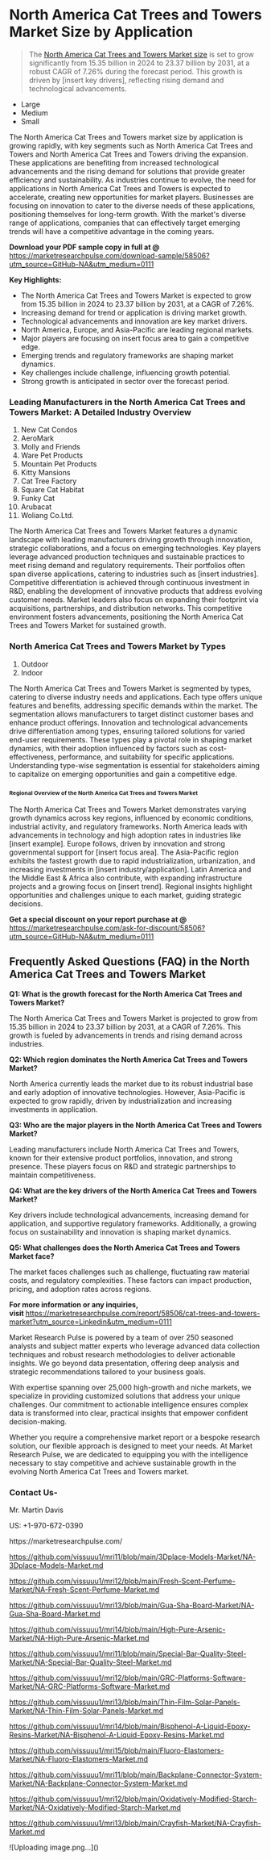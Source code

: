 <h1>North America Cat Trees and Towers Market&nbsp;Size by Application</h1><blockquote><p>The <a href="https://marketresearchpulse.com/download-sample/58506?utm_source=GitHub-NA&amp;utm_medium=0111">North America Cat Trees and Towers Market size</a> is set to grow significantly from 15.35 billion in 2024 to 23.37 billion by 2031, at a robust CAGR of 7.26% during the forecast period. This growth is driven by [insert key drivers], reflecting rising demand and technological advancements.</p></blockquote><ul><li>Large<li> Medium<li> Small</li></ul><p>The North America Cat Trees and Towers market size by application is growing rapidly, with key segments such as North America Cat Trees and Towers and North America Cat Trees and Towers driving the expansion. These applications are benefiting from increased technological advancements and the rising demand for solutions that provide greater efficiency and sustainability. As industries continue to evolve, the need for applications in North America Cat Trees and Towers is expected to accelerate, creating new opportunities for market players. Businesses are focusing on innovation to cater to the diverse needs of these applications, positioning themselves for long-term growth. With the market's diverse range of applications, companies that can effectively target emerging trends will have a competitive advantage in the coming years.</p><p><strong>Download your PDF sample copy in full at @ </strong><a href="https://marketresearchpulse.com/download-sample/58506?utm_source=GitHub-NA&amp;utm_medium=0111">https://marketresearchpulse.com/download-sample/58506?utm_source=GitHub-NA&amp;utm_medium=0111</a></p><p><strong>Key Highlights: </strong></p><ul><li>The North America Cat Trees and Towers Market is expected to grow from 15.35 billion in 2024 to 23.37 billion by 2031, at a CAGR of 7.26%.</li><li>Increasing demand for trend or application is driving market growth.</li><li>Technological advancements and innovation are key market drivers.</li><li>North America, Europe, and Asia-Pacific are leading regional markets.</li><li>Major players are focusing on insert focus area to gain a competitive edge.</li><li>Emerging trends and regulatory frameworks are shaping market dynamics.</li><li>Key challenges include challenge, influencing growth potential.</li><li>Strong growth is anticipated in sector over the forecast period.</li></ul><h3>Leading Manufacturers in the North America Cat Trees and Towers Market: A Detailed Industry Overview</h3><ol><li>New Cat Condos</li><li>AeroMark</li><li>Molly and Friends</li><li>Ware Pet Products</li><li>Mountain Pet Products</li><li>Kitty Mansions</li><li>Cat Tree Factory</li><li>Square Cat Habitat</li><li>Funky Cat</li><li>Arubacat</li><li>Woliang Co.Ltd.</li></ol><div class="flex max-w-full flex-col flex-grow"><div class="min-h-8 text-message flex w-full flex-col items-end gap-2 whitespace-normal break-words [.text-message+&amp;]:mt-5" dir="auto" data-message-author-role="assistant" data-message-id="fd8432e4-4910-450d-b182-61b7bfb0a01f" data-message-model-slug="gpt-4o"><div class="flex w-full flex-col gap-1 empty:hidden first:pt-[3px]"><div class="markdown prose w-full break-words dark:prose-invert light"><p>The North America Cat Trees and Towers Market features a dynamic landscape with leading manufacturers driving growth through innovation, strategic collaborations, and a focus on emerging technologies. Key players leverage advanced production techniques and sustainable practices to meet rising demand and regulatory requirements. Their portfolios often span diverse applications, catering to industries such as [insert industries]. Competitive differentiation is achieved through continuous investment in R&amp;D, enabling the development of innovative products that address evolving customer needs. Market leaders also focus on expanding their footprint via acquisitions, partnerships, and distribution networks. This competitive environment fosters advancements, positioning the North America Cat Trees and Towers Market for sustained growth.</p></div></div></div></div><h3>North America Cat Trees and Towers Market by Types</h3><ol><li>Outdoor<li> Indoor</li></ol><div class="flex max-w-full flex-col flex-grow"><div class="min-h-8 text-message flex w-full flex-col items-end gap-2 whitespace-normal break-words [.text-message+&amp;]:mt-5" dir="auto" data-message-author-role="assistant" data-message-id="084470be-0bb7-4664-bddf-5156b4f41249" data-message-model-slug="gpt-4o-mini"><div class="flex w-full flex-col gap-1 empty:hidden first:pt-[3px]"><div class="markdown prose w-full break-words dark:prose-invert light"><p>The North America Cat Trees and Towers Market is segmented by types, catering to diverse industry needs and applications. Each type offers unique features and benefits, addressing specific demands within the market. The segmentation allows manufacturers to target distinct customer bases and enhance product offerings. Innovation and technological advancements drive differentiation among types, ensuring tailored solutions for varied end-user requirements. These types play a pivotal role in shaping market dynamics, with their adoption influenced by factors such as cost-effectiveness, performance, and suitability for specific applications. Understanding type-wise segmentation is essential for stakeholders aiming to capitalize on emerging opportunities and gain a competitive edge.</p></div></div></div></div><h3><span style="font-size: 11px;">Regional Overview of the North America Cat Trees and Towers Market</span></h3><div class="flex max-w-full flex-col flex-grow"><div class="min-h-8 text-message flex w-full flex-col items-end gap-2 whitespace-normal break-words [.text-message+&amp;]:mt-5" dir="auto" data-message-author-role="assistant" data-message-id="e9038762-ce64-4e30-91c9-9bd413514231" data-message-model-slug="gpt-4o-mini"><div class="flex w-full flex-col gap-1 empty:hidden first:pt-[3px]"><div class="markdown prose w-full break-words dark:prose-invert light"><p>The North America Cat Trees and Towers Market demonstrates varying growth dynamics across key regions, influenced by economic conditions, industrial activity, and regulatory frameworks. North America leads with advancements in technology and high adoption rates in industries like [insert example]. Europe follows, driven by innovation and strong governmental support for [insert focus area]. The Asia-Pacific region exhibits the fastest growth due to rapid industrialization, urbanization, and increasing investments in [insert industry/application]. Latin America and the Middle East &amp; Africa also contribute, with expanding infrastructure projects and a growing focus on [insert trend]. Regional insights highlight opportunities and challenges unique to each market, guiding strategic decisions.</p></div></div></div></div><p><strong>Get a special discount on your report purchase at @ </strong><a href="https://marketresearchpulse.com/ask-for-discount/58506?utm_source=GitHub-NA&amp;utm_medium=0111">https://marketresearchpulse.com/ask-for-discount/58506?utm_source=GitHub-NA&amp;utm_medium=0111</a></p><h2>Frequently Asked Questions (FAQ) in the North America Cat Trees and Towers Market</h2><p><strong>Q1: What is the growth forecast for the North America Cat Trees and Towers Market?</strong></p><p>The North America Cat Trees and Towers Market is projected to grow from 15.35 billion in 2024 to 23.37 billion by 2031, at a CAGR of 7.26%. This growth is fueled by advancements in trends and rising demand across industries.</p><p><strong>Q2: Which region dominates the North America Cat Trees and Towers Market?</strong></p><p>North America currently leads the market due to its robust industrial base and early adoption of innovative technologies. However, Asia-Pacific is expected to grow rapidly, driven by industrialization and increasing investments in application.</p><p><strong>Q3: Who are the major players in the North America Cat Trees and Towers Market?</strong></p><p>Leading manufacturers include North America Cat Trees and Towers, known for their extensive product portfolios, innovation, and strong presence. These players focus on R&amp;D and strategic partnerships to maintain competitiveness.</p><p><strong>Q4: What are the key drivers of the North America Cat Trees and Towers Market?</strong></p><p>Key drivers include technological advancements, increasing demand for application, and supportive regulatory frameworks. Additionally, a growing focus on sustainability and innovation is shaping market dynamics.</p><p><strong>Q5: What challenges does the North America Cat Trees and Towers Market face?</strong></p><p>The market faces challenges such as challenge, fluctuating raw material costs, and regulatory complexities. These factors can impact production, pricing, and adoption rates across regions.</p><p><strong>For more information or any inquiries, visit&nbsp;</strong><a href="https://marketresearchpulse.com/report/58506/cat-trees-and-towers-market?utm_source=Linkedin&utm_medium=0111">https://marketresearchpulse.com/report/58506/cat-trees-and-towers-market?utm_source=Linkedin&utm_medium=0111</a></p><p>Market Research Pulse is powered by a team of over 250 seasoned analysts and subject matter experts who leverage advanced data collection techniques and robust research methodologies to deliver actionable insights. We go beyond data presentation, offering deep analysis and strategic recommendations tailored to your business goals.</p><p>With expertise spanning over 25,000 high-growth and niche markets, we specialize in providing customized solutions that address your unique challenges. Our commitment to actionable intelligence ensures complex data is transformed into clear, practical insights that empower confident decision-making.</p><p>Whether you require a comprehensive market report or a bespoke research solution, our flexible approach is designed to meet your needs. At Market Research Pulse, we are dedicated to equipping you with the intelligence necessary to stay competitive and achieve sustainable growth in the evolving North America Cat Trees and Towers market.</p><h3><strong>Contact Us-</strong></h3><p>Mr. Martin Davis</p><p>US: +1-970-672-0390</p><p>https://marketresearchpulse.com/</p><p><a href="https://github.com/vissuuu1/mri11/blob/main/3Dplace-Models-Market/NA-3Dplace-Models-Market.md">https://github.com/vissuuu1/mri11/blob/main/3Dplace-Models-Market/NA-3Dplace-Models-Market.md</a></p><p><a href="https://github.com/vissuuu1/mri12/blob/main/Fresh-Scent-Perfume-Market/NA-Fresh-Scent-Perfume-Market.md">https://github.com/vissuuu1/mri12/blob/main/Fresh-Scent-Perfume-Market/NA-Fresh-Scent-Perfume-Market.md</a></p><p><a href="https://github.com/vissuuu1/mri13/blob/main/Gua-Sha-Board-Market/NA-Gua-Sha-Board-Market.md">https://github.com/vissuuu1/mri13/blob/main/Gua-Sha-Board-Market/NA-Gua-Sha-Board-Market.md</a></p><p><a href="https://github.com/vissuuu1/mri14/blob/main/High-Pure-Arsenic-Market/NA-High-Pure-Arsenic-Market.md">https://github.com/vissuuu1/mri14/blob/main/High-Pure-Arsenic-Market/NA-High-Pure-Arsenic-Market.md</a></p><p><a href="https://github.com/vissuuu1/mri11/blob/main/Special-Bar-Quality-Steel-Market/NA-Special-Bar-Quality-Steel-Market.md">https://github.com/vissuuu1/mri11/blob/main/Special-Bar-Quality-Steel-Market/NA-Special-Bar-Quality-Steel-Market.md</a></p><p><a href="https://github.com/vissuuu1/mri12/blob/main/GRC-Platforms-Software-Market/NA-GRC-Platforms-Software-Market.md">https://github.com/vissuuu1/mri12/blob/main/GRC-Platforms-Software-Market/NA-GRC-Platforms-Software-Market.md</a></p><p><a href="https://github.com/vissuuu1/mri13/blob/main/Thin-Film-Solar-Panels-Market/NA-Thin-Film-Solar-Panels-Market.md">https://github.com/vissuuu1/mri13/blob/main/Thin-Film-Solar-Panels-Market/NA-Thin-Film-Solar-Panels-Market.md</a></p><p><a href="https://github.com/vissuuu1/mri14/blob/main/Bisphenol-A-Liquid-Epoxy-Resins-Market/NA-Bisphenol-A-Liquid-Epoxy-Resins-Market.md">https://github.com/vissuuu1/mri14/blob/main/Bisphenol-A-Liquid-Epoxy-Resins-Market/NA-Bisphenol-A-Liquid-Epoxy-Resins-Market.md</a></p><p><a href="https://github.com/vissuuu1/mri15/blob/main/Fluoro-Elastomers-Market/NA-Fluoro-Elastomers-Market.md">https://github.com/vissuuu1/mri15/blob/main/Fluoro-Elastomers-Market/NA-Fluoro-Elastomers-Market.md</a></p><p><a href="https://github.com/vissuuu1/mri11/blob/main/Backplane-Connector-System-Market/NA-Backplane-Connector-System-Market.md">https://github.com/vissuuu1/mri11/blob/main/Backplane-Connector-System-Market/NA-Backplane-Connector-System-Market.md</a></p><p><a href="https://github.com/vissuuu1/mri12/blob/main/Oxidatively-Modified-Starch-Market/NA-Oxidatively-Modified-Starch-Market.md">https://github.com/vissuuu1/mri12/blob/main/Oxidatively-Modified-Starch-Market/NA-Oxidatively-Modified-Starch-Market.md</a></p><p><a href="https://github.com/vissuuu1/mri13/blob/main/Crayfish-Market/NA-Crayfish-Market.md">https://github.com/vissuuu1/mri13/blob/main/Crayfish-Market/NA-Crayfish-Market.md</a></p>
![Uploading image.png…]()
